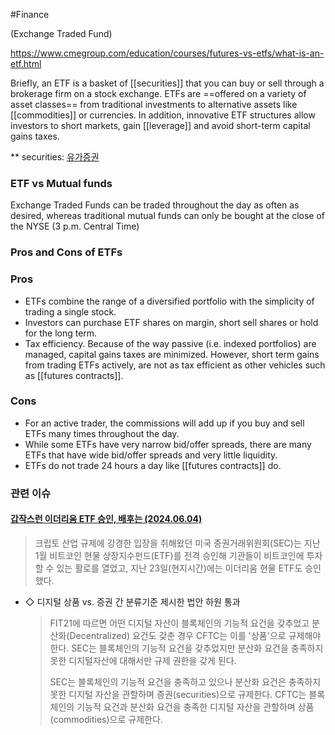 #Finance

(Exchange Traded Fund)

https://www.cmegroup.com/education/courses/futures-vs-etfs/what-is-an-etf.html

Briefly, an ETF is a basket of [[securities]] that you can buy or sell through a brokerage firm on a stock exchange. ETFs are ==offered on a variety of asset classes== from traditional investments to alternative assets like [[commodities]] or currencies. In addition, innovative ETF structures allow investors to short markets, gain [[leverage]] and avoid short-term capital gains taxes.

\*\* securities: [유가증권](https://namu.wiki/w/유가증권)

### ETF vs Mutual funds

Exchange Traded Funds can be traded throughout the day as often as desired, whereas traditional mutual funds can only be bought at the close of the NYSE (3 p.m. Central Time)

### Pros and Cons of ETFs

### Pros

- ETFs combine the range of a diversified portfolio with the simplicity of trading a single stock.
- Investors can purchase ETF shares on margin, short sell shares or hold for the long term.
- Tax efficiency. Because of the way passive (i.e. indexed portfolios) are managed, capital gains taxes are minimized. However, short term gains from trading ETFs actively, are not as tax efficient as other vehicles such as [[futures contracts]].

### Cons

- For an active trader, the commissions will add up if you buy and sell ETFs many times throughout the day.
- While some ETFs have very narrow bid/offer spreads, there are many ETFs that have wide bid/offer spreads and very little liquidity.
- ETFs do not trade 24 hours a day like [[futures contracts]] do.

### 관련 이슈

#### [갑작스런 이더리움 ETF 승인, 배후는 (2024.06.04)](https://news.einfomax.co.kr/news/articleView.html?idxno=4311208)

> 크립토 산업 규제에 강경한 입장을 취해왔던 미국 증권거래위원회(SEC)는 지난 1월 비트코인 현물 상장지수펀드(ETF)를 전격 승인해 기관들이 비트코인에 투자할 수 있는 활로를 열었고, 지난 23일(현지시간)에는 이더리움 현물 ETF도 승인했다.

- ◇ 디지털 상품 vs. 증권 간 분류기준 제시한 법안 하원 통과
  > FIT21에 따르면 어떤 디지털 자산이 블록체인의 기능적 요건을 갖추었고 분산화(Decentralized) 요건도 갖춘 경우 CFTC는 이를 '상품'으로 규제해야 한다. SEC는 블록체인의 기능적 요건을 갖추었지만 분산화 요건을 충족하지 못한 디지털자산에 대해서만 규제 권한을 갖게 된다.
  >
  > SEC는 블록체인의 기능적 요건을 충족하고 있으나 분산화 요건은 충족하지 못한 디지털 자산을 관할하며 증권(securities)으로 규제한다. CFTC는 블록체인의 기능적 요건과 분산화 요건을 충족한 디지털 자산을 관할하며 상품(commodities)으로 규제한다.

